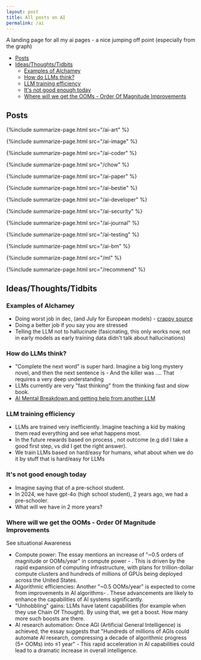 ```yaml
---
layout: post
title: All posts on AI
permalink: /ai
---
```


A landing page for all my ai pages - a nice jumping off point (especially from the graph)

<!-- prettier-ignore-start -->
<!-- vim-markdown-toc-start -->

- [Posts](#posts)
- [Ideas/Thoughts/Tidbits](#ideasthoughtstidbits)
  - [Examples of Alchamey](#examples-of-alchamey)
  - [How do LLMs think?](#how-do-llms-think)
  - [LLM training efficiency](#llm-training-efficiency)
  - [It's not good enough today](#its-not-good-enough-today)
  - [Where will we get the OOMs - Order Of Magnitude Improvements](#where-will-we-get-the-ooms---order-of-magnitude-improvements)

<!-- vim-markdown-toc-end -->
<!-- prettier-ignore-end -->

## Posts

{%include summarize-page.html src="/ai-art" %}

{%include summarize-page.html src="/ai-image" %}

{%include summarize-page.html src="/ai-coder" %}

{%include summarize-page.html src="/chow" %}

{%include summarize-page.html src="/ai-paper" %}

{%include summarize-page.html src="/ai-bestie" %}

{%include summarize-page.html src="/ai-developer" %}

{%include summarize-page.html src="/ai-security" %}

{%include summarize-page.html src="/ai-journal" %}

{%include summarize-page.html src="/ai-testing" %}

{%include summarize-page.html src="/ai-bm" %}

{%include summarize-page.html src="/ml" %}

{%include summarize-page.html src="/recommend" %}

## Ideas/Thoughts/Tidbits

### Examples of Alchamey

- Doing worst job in dec, (and July for European models) - [crappy source](https://www.techradar.com/computing/artificial-intelligence/ai-might-take-a-winter-break-as-gpt-4-turbo-apparently-learns-from-us-to-wind-down-for-the-holidays)
- Doing a better job if you say you are stressed
- Telling the LLM not to hallucinate (fasicnating, this only works now, not in early models as early training data didn't talk about hallucinations)

### How do LLMs think?

- "Complete the next word" is super hard. Imagine a big long mystery novel, and then the next sentence is - And the killer was .... That requires a very deep understanding
- LLMs currently are very "fast thinking" from the thinking fast and slow book.
- [AI Mental Breakdown and getting help from another LLM](https://x.com/AISafetyMemes/status/1829059756818084059)

### LLM training efficiency

- LLMs are trained very inefficiently. Imagine teaching a kid by making them read everything and see what happens most.
- In the future rewards based on process , not outcome (e.g did I take a good first step, vs did I get the right answer).
- We train LLMs based on hard/easy for humans, what about when we do it by stuff that is hard/easy for LLMs

### It's not good enough today

- Imagine saying that of a pre-school student.
- In 2024, we have gpt-4o (high school student), 2 years ago, we had a pre-schooler.
- What will we have in 2 more years?

### Where will we get the OOMs - Order Of Magnitude Improvements

See situational Awareness

- Compute power: The essay mentions an increase of "~0.5 orders of magnitude or OOMs/year" in compute power - . This is driven by the rapid expansion of computing infrastructure, with plans for trillion-dollar compute clusters and hundreds of millions of GPUs being deployed across the United States.
- Algorithmic efficiencies: Another "~0.5 OOMs/year" is expected to come from improvements in AI algorithms- . These advancements are likely to enhance the capabilities of AI systems significantly.
- "Unhobbling" gains: LLMs have latent capabilities (for example when they use Chain Of Thought). By using that, we get a boost. How many more such boosts are there.
- AI research automation: Once AGI (Artificial General Intelligence) is achieved, the essay suggests that "Hundreds of millions of AGIs could automate AI research, compressing a decade of algorithmic progress (5+ OOMs) into ≤1 year" - This rapid acceleration in AI capabilities could lead to a dramatic increase in overall intelligence.
